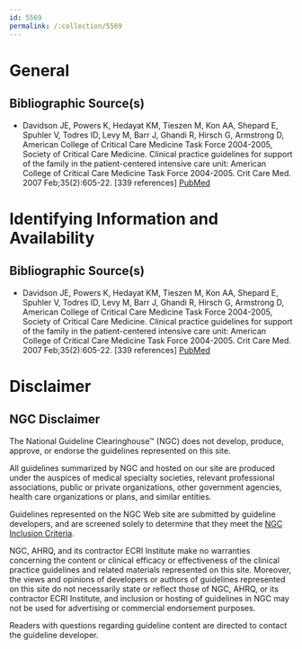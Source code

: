 ```yaml
---
id: 5569
permalink: /:collection/5569
---
```


# General

## Bibliographic Source(s)

- Davidson JE, Powers K, Hedayat KM, Tieszen M, Kon AA, Shepard E, Spuhler V, Todres ID, Levy M, Barr J, Ghandi R, Hirsch G, Armstrong D, American College of Critical Care Medicine Task Force 2004-2005, Society of Critical Care Medicine. Clinical practice guidelines for support of the family in the patient-centered intensive care unit: American College of Critical Care Medicine Task Force 2004-2005. Crit Care Med. 2007 Feb;35(2):605-22. [339 references] [ PubMed ](http://www.ncbi.nlm.nih.gov/entrez/query.fcgi?cmd=Retrieve&db=pubmed&dopt=Abstract&list_uids=17205007)

# Identifying Information and Availability

## Bibliographic Source(s)

- Davidson JE, Powers K, Hedayat KM, Tieszen M, Kon AA, Shepard E, Spuhler V, Todres ID, Levy M, Barr J, Ghandi R, Hirsch G, Armstrong D, American College of Critical Care Medicine Task Force 2004-2005, Society of Critical Care Medicine. Clinical practice guidelines for support of the family in the patient-centered intensive care unit: American College of Critical Care Medicine Task Force 2004-2005. Crit Care Med. 2007 Feb;35(2):605-22. [339 references] [ PubMed ](http://www.ncbi.nlm.nih.gov/entrez/query.fcgi?cmd=Retrieve&db=pubmed&dopt=Abstract&list_uids=17205007)

# Disclaimer

## NGC Disclaimer

The National Guideline Clearinghouse™ (NGC) does not develop, produce, approve, or endorse the guidelines represented on this site.

All guidelines summarized by NGC and hosted on our site are produced under the auspices of medical specialty societies, relevant professional associations, public or private organizations, other government agencies, health care organizations or plans, and similar entities.

Guidelines represented on the NGC Web site are submitted by guideline developers, and are screened solely to determine that they meet the [NGC Inclusion Criteria](/help-and-about/summaries/inclusion-criteria).

NGC, AHRQ, and its contractor ECRI Institute make no warranties concerning the content or clinical efficacy or effectiveness of the clinical practice guidelines and related materials represented on this site. Moreover, the views and opinions of developers or authors of guidelines represented on this site do not necessarily state or reflect those of NGC, AHRQ, or its contractor ECRI Institute, and inclusion or hosting of guidelines in NGC may not be used for advertising or commercial endorsement purposes.

Readers with questions regarding guideline content are directed to contact the guideline developer.

